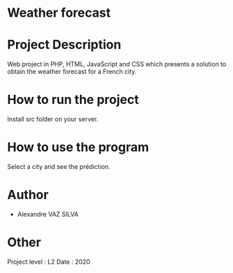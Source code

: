 # Weather forecast

# Project Description

Web project in PHP, HTML, JavaScript and CSS which presents a solution to obtain the weather forecast for a French city.

# How to run the project 

Install src folder on your server.

# How to use the program

Select a city and see the prédiction.

# Author 

- Alexandre VAZ SILVA

# Other 

Project level : L2
Date : 2020
